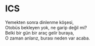 # ICS

Yemekten sonra dinlenme köşesi, <br/>
Otobüs bekleyen yok, ne garip değil mi? <br/>
Belki bir gün bir araç gelir buraya,  <br/>
O zaman anlarız, burası neden var acaba. <br/>
